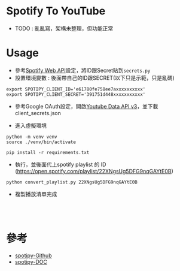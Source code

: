 # Spotify To YouTube

- TODO : 亂亂寫，架構未整理，但功能正常

# Usage

- 參考[Spotify Web API](https://developer.spotify.com/documentation/web-api/)設定，將ID跟Secret貼到`secrets.py` 
- 設置環境變數 : 後面帶自己的ID跟SECRET(以下只是示範，只是亂碼)
```
export SPOTIPY_CLIENT_ID='e61780fe758ee7axxxxxxxxxx'
export SPOTIPY_CLIENT_SECRET='391751d448xxxxxxxxxxx'
```

- 參考Google OAuth設定，開啟[Youtube Data API v3](https://developers.google.com/youtube/v3/)，並下載client_secrets.json


- 進入虛擬環境
```
python -m venv venv
source ./venv/bin/activate

pip install -r requirements.txt
```

- 執行，並後面代上spotify playlist 的 ID
(https://open.spotify.com/playlist/22XNgsUg5DFG9nqGAYtE0B)
```
python convert_playlist.py 22XNgsUg5DFG9nqGAYtE0B
```
- 複製播放清單完成

<br><br>


# 參考
- [spotipy-Github](https://github.com/spotipy-dev/spotipy/tree/master)
- [spotipy-DOC](https://spotipy.readthedocs.io/en/2.24.0/)